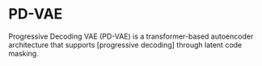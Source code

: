 # PD-VAE

Progressive Decoding VAE (PD-VAE) is a transformer-based autoencoder architecture that supports [progressive decoding] through latent code masking.
